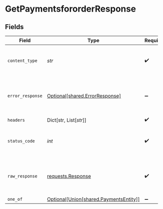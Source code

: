 # GetPaymentsfororderResponse


## Fields

| Field                                                                                                | Type                                                                                                 | Required                                                                                             | Description                                                                                          |
| ---------------------------------------------------------------------------------------------------- | ---------------------------------------------------------------------------------------------------- | ---------------------------------------------------------------------------------------------------- | ---------------------------------------------------------------------------------------------------- |
| `content_type`                                                                                       | *str*                                                                                                | :heavy_check_mark:                                                                                   | HTTP response content type for this operation                                                        |
| `error_response`                                                                                     | [Optional[shared.ErrorResponse]](../../models/shared/errorresponse.md)                               | :heavy_minus_sign:                                                                                   | Any bad or invalid request will lead to following error object                                       |
| `headers`                                                                                            | Dict[str, List[*str*]]                                                                               | :heavy_check_mark:                                                                                   | N/A                                                                                                  |
| `status_code`                                                                                        | *int*                                                                                                | :heavy_check_mark:                                                                                   | HTTP response status code for this operation                                                         |
| `raw_response`                                                                                       | [requests.Response](https://requests.readthedocs.io/en/latest/api/#requests.Response)                | :heavy_check_mark:                                                                                   | Raw HTTP response; suitable for custom response parsing                                              |
| `one_of`                                                                                             | [Optional[Union[shared.PaymentsEntity]]](../../models/operations/getpaymentsfororderresponsebody.md) | :heavy_minus_sign:                                                                                   | OK                                                                                                   |